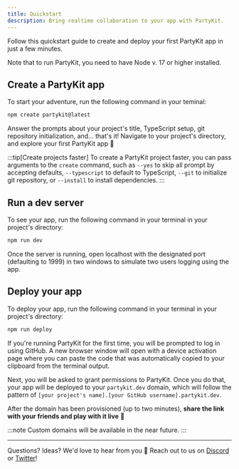 ```yaml
---
title: Quickstart
description: Bring realtime collaboration to your app with PartyKit.
---
```


Follow this quickstart guide to create and deploy your first PartyKit app in just a few minutes.

Note that to run PartyKit, you need to have Node v. 17 or higher installed.

## Create a PartyKit app

To start your adventure, run the following command in your teminal:

```bash
npm create partykit@latest
```

Answer the prompts about your project's title, TypeScript setup, git repository initialization, and... that's it! Navigate to your project's directory, and explore your first PartyKit app 🥳

:::tip[Create projects faster]
To create a PartyKit project faster, you can pass arguments to the `create` command, such as `--yes` to skip all prompt by accepting defaults, `--typescript` to default to TypeScript, `--git` to initialize git repository, or `--install` to  install dependencies.
:::


## Run a dev server

To see your app, run the following command in your terminal in your project's directory:

```bash
npm run dev
```

Once the server is running, open localhost with the designated port (defaulting to 1999) in two windows to simulate two users logging using the app.

## Deploy your app

To deploy your app, run the following command in your terminal in your project's directory:

```bash
npm run deploy
```

If you're running PartyKit for the first time, you will be prompted to log in using GitHub. A new browser window will open with a device activation page where you can paste the code that was automatically copied to your clipboard from the terminal output.

Next, you will be asked to grant permissions to PartyKit. Once you do that, your app will be deployed to your `partykit.dev` domain, which will follow the pattern of `[your project's name].[your GitHub username].partykit.dev`.

After the domain has been provisioned (up to two minutes), **share the link with your friends and play with it live** 🥳

:::note
Custom domains will be available in the near future.
:::

---

Questions? Ideas? We'd love to hear from you 🎈 Reach out to us on [Discord](https://discord.gg/KDZb7J4uxJ) or [Twitter](https://twitter.com/partykit_io)!
